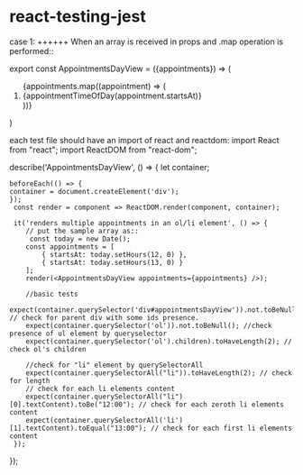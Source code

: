 # react-testing-jest

case 1:
++++++
When an array is received in props and .map operation is performed::

export const AppointmentsDayView = ({appointments}) => 
(
<div id="appointmentsDayView">
    <ol>
    {appointments.map((appointment) => (
        <li key={appointment.startsAt}>
            {appointmentTimeOfDay(appointment.startsAt)}
        </li>
    ))}
    </ol>
</div>
)

each test file should have an import of react and reactdom:
import React from "react";
import ReactDOM from "react-dom";

describe('AppointmentsDayView', () => {
    let container;

    beforeEach(() => {
    container = document.createElement('div');
    });
     const render = component => ReactDOM.render(component, container);
     
     it('renders multiple appointments in an ol/li element', () => {
        // put the sample array as::
         const today = new Date();
        const appointments = [
            { startsAt: today.setHours(12, 0) },
            { startsAt: today.setHours(13, 0) }
        ];
        render(<AppointmentsDayView appointments={appointments} />);
        
        //basic tests
        expect(container.querySelector('div#appointmentsDayView')).not.toBeNull(); // check for parent div with some ids presence.
        expect(container.querySelector('ol')).not.toBeNull(); //check presence of ul element by queryselector
        expect(container.querySelector('ol').children).toHaveLength(2); // check ol's children
        
        //check for "li" element by querySelectorAll
        expect(container.querySelectorAll("li")).toHaveLength(2); // check for length
        // check for each li elements content
        expect(container.querySelectorAll("li")[0].textContent).toBe("12:00"); // check for each zeroth li elements content
        expect(container.querySelectorAll('li')[1].textContent).toEqual("13:00"); // check for each first li elements content
     });
    
    
 });

